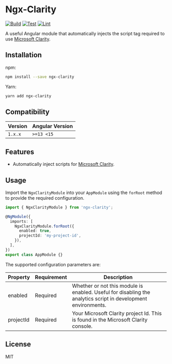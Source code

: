 # Ngx-Clarity

[![Build](https://github.com/jadengis/ngx-clarity/actions/workflows/test.yml/badge.svg)](https://github.com/jadengis/ngx-clarity/actions/workflows/test.yml)
[![Test](https://github.com/jadengis/ngx-clarity/actions/workflows/build.yml/badge.svg)](https://github.com/jadengis/ngx-clarity/actions/workflows/build.yml)
[![Lint](https://github.com/jadengis/ngx-clarity/actions/workflows/lint.yml/badge.svg)](https://github.com/jadengis/ngx-clarity/actions/workflows/lint.yml)


A useful Angular module that automatically injects the script tag required to use [Microsoft Clarity](https://clarity.microsoft.com/).

## Installation

npm:

```bash
npm install --save ngx-clarity
```

Yarn:

```bash
yarn add ngx-clarity
```

## Compatibility

| Version | Angular Version |
| ------- | --------------- |
| `1.x.x` | `>=13 <15`      |

## Features

- Automatically inject scripts for [Microsoft Clarity](https://clarity.microsoft.com/).

## Usage

Import the `NgxClarityModule` into your `AppModule` using the `forRoot` method to provide the required configuration.

```typescript
import { NgxClarityModule } from 'ngx-clarity';

@NgModule({
  imports: [
    NgxClarityModule.forRoot({
      enabled: true,
      projectId: 'my-project-id',
    }),
  ],
})
export class AppModule {}
```

The supported configuration parameters are:

| Property  | Requirement | Description                                                                                                   |
| --------- | ----------- | ------------------------------------------------------------------------------------------------------------- |
| enabled   | Required    | Whether or not this module is enabled. Useful for disabling the analytics script in development environments. |
| projectId | Required    | Your Microsoft Clarity project Id. This is found in the Microsoft Clarity console.                            |

## License

MIT
